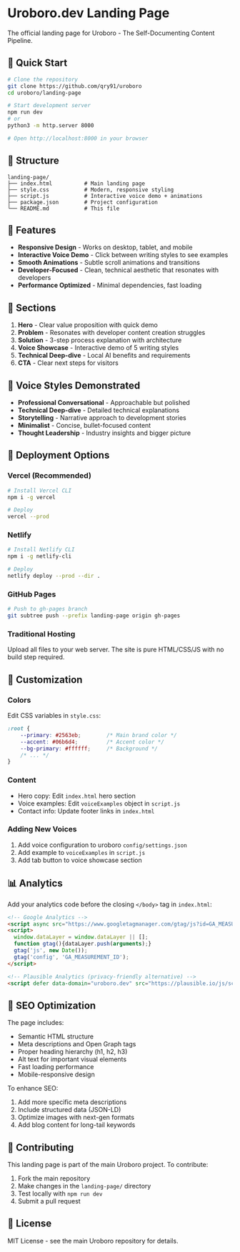 # Uroboro.dev Landing Page

The official landing page for Uroboro - The Self-Documenting Content Pipeline.

## 🚀 Quick Start

```bash
# Clone the repository
git clone https://github.com/qry91/uroboro
cd uroboro/landing-page

# Start development server
npm run dev
# or
python3 -m http.server 8000

# Open http://localhost:8000 in your browser
```

## 📁 Structure

```
landing-page/
├── index.html          # Main landing page
├── style.css           # Modern, responsive styling  
├── script.js           # Interactive voice demo + animations
├── package.json        # Project configuration
└── README.md           # This file
```

## 🎨 Features

- **Responsive Design** - Works on desktop, tablet, and mobile
- **Interactive Voice Demo** - Click between writing styles to see examples
- **Smooth Animations** - Subtle scroll animations and transitions
- **Developer-Focused** - Clean, technical aesthetic that resonates with developers
- **Performance Optimized** - Minimal dependencies, fast loading

## 🎯 Sections

1. **Hero** - Clear value proposition with quick demo
2. **Problem** - Resonates with developer content creation struggles  
3. **Solution** - 3-step process explanation with architecture
4. **Voice Showcase** - Interactive demo of 5 writing styles
5. **Technical Deep-dive** - Local AI benefits and requirements
6. **CTA** - Clear next steps for visitors

## 🎪 Voice Styles Demonstrated

- **Professional Conversational** - Approachable but polished
- **Technical Deep-dive** - Detailed technical explanations
- **Storytelling** - Narrative approach to development stories
- **Minimalist** - Concise, bullet-focused content
- **Thought Leadership** - Industry insights and bigger picture

## 🚀 Deployment Options

### Vercel (Recommended)
```bash
# Install Vercel CLI
npm i -g vercel

# Deploy
vercel --prod
```

### Netlify
```bash
# Install Netlify CLI  
npm i -g netlify-cli

# Deploy
netlify deploy --prod --dir .
```

### GitHub Pages
```bash
# Push to gh-pages branch
git subtree push --prefix landing-page origin gh-pages
```

### Traditional Hosting
Upload all files to your web server. The site is pure HTML/CSS/JS with no build step required.

## 🔧 Customization

### Colors
Edit CSS variables in `style.css`:
```css
:root {
    --primary: #2563eb;        /* Main brand color */
    --accent: #06b6d4;         /* Accent color */  
    --bg-primary: #ffffff;     /* Background */
    /* ... */
}
```

### Content
- Hero copy: Edit `index.html` hero section
- Voice examples: Edit `voiceExamples` object in `script.js`
- Contact info: Update footer links in `index.html`

### Adding New Voices
1. Add voice configuration to uroboro `config/settings.json`
2. Add example to `voiceExamples` in `script.js`
3. Add tab button to voice showcase section

## 📊 Analytics

Add your analytics code before the closing `</body>` tag in `index.html`:

```html
<!-- Google Analytics -->
<script async src="https://www.googletagmanager.com/gtag/js?id=GA_MEASUREMENT_ID"></script>
<script>
  window.dataLayer = window.dataLayer || [];
  function gtag(){dataLayer.push(arguments);}
  gtag('js', new Date());
  gtag('config', 'GA_MEASUREMENT_ID');
</script>

<!-- Plausible Analytics (privacy-friendly alternative) -->
<script defer data-domain="uroboro.dev" src="https://plausible.io/js/script.js"></script>
```

## 🎯 SEO Optimization

The page includes:
- Semantic HTML structure
- Meta descriptions and Open Graph tags  
- Proper heading hierarchy (h1, h2, h3)
- Alt text for important visual elements
- Fast loading performance
- Mobile-responsive design

To enhance SEO:
1. Add more specific meta descriptions
2. Include structured data (JSON-LD)
3. Optimize images with next-gen formats
4. Add blog content for long-tail keywords

## 🤝 Contributing

This landing page is part of the main Uroboro project. To contribute:

1. Fork the main repository
2. Make changes in the `landing-page/` directory
3. Test locally with `npm run dev`
4. Submit a pull request

## 📄 License

MIT License - see the main Uroboro repository for details. 